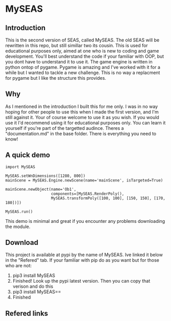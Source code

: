 # MySEAS
## Introduction
This is the second version of SEAS, called MySEAS. The old SEAS will be rewritten in this repo, but still simillar two its cousin. This is used for educational purposes only, aimed at one who is new to coding and game development. You'll best understand the code if your familiar with OOP, but you dont have to understand it
to use it. The game engine is written in python ontop of pygame. Pygame is amazing and I've worked with it for a while but I wanted to tackle a new challenge. This is no way a replacment for pygame but I like the structure this provides.

## Why
As I mentioned in the introduction I built this for me only. I was in no way hoping for other people to use this when I made the first version, and I'm still against it. Your of course welcome to use it as you wish. If you would use it I'd recommend using it for educational purposes only. You can learn it yourself if
you're part of the targetted audince. Theres a "documentation.md" in the base folder. There is everything you need to know!

## A quick demo
```
import MySEAS

MySEAS.setWnDimensions([1280, 800])
mainScene = MySEAS.Engine.newScene(name='mainScene', isTargeted=True)

mainScene.newObject(name='Ob1',
                    components=[MySEAS.RenderPoly(),
                    MySEAS.transformPoly([100, 100], [150, 150], [170, 180])])

MySEAS.run()
```
This demo is minimal and great if you encounter any problems downloading the module.

## Download
This project is available at pypi by the name of MySEAS. Ive linked it below in the "Refered" tab.
If your familiar with pip do as you want but for those who are not:
1. pip3 install MySEAS
2. Finished!
Look up the pypi latest version. Then you can copy that verison and do this
1. pip3 install MySEAS==<verison>
2. Finished

## Refered links


